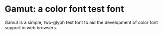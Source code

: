 # Gamut: a color font test font

Gamut is a simple, two-glyph test font to aid the development of color font support in web browsers.
